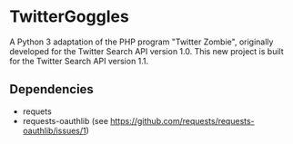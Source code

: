 TwitterGoggles
==============
A Python 3 adaptation of the PHP program "Twitter Zombie", originally developed for the Twitter Search API version 1.0. This new project is built for the Twitter Search API version 1.1.

Dependencies
------------
- requets
- requests-oauthlib (see https://github.com/requests/requests-oauthlib/issues/1)